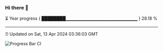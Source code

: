 ### Hi there 👋

⏳ Year progress { ████████▁▁▁▁▁▁▁▁▁▁▁▁▁▁▁▁▁▁▁▁▁▁ } 28.18 %

---

⏰ Updated on Sat, 13 Apr 2024 03:36:03 GMT

![Progress Bar CI](https://github.com/IshwaranRudhara/GIT-ACTION/workflows/Progress%20Bar%20CI/badge.svg)
